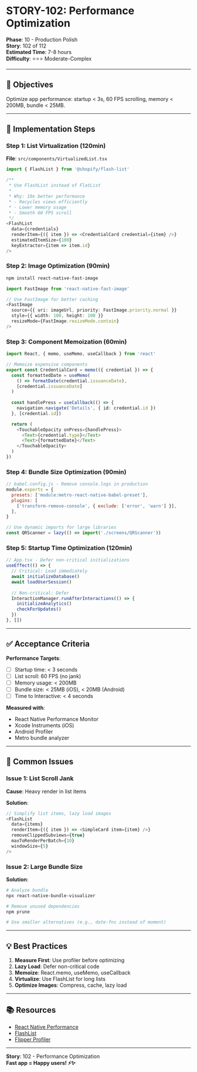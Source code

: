 # STORY-102: Performance Optimization

**Phase**: 10 - Production Polish  
**Story**: 102 of 112  
**Estimated Time**: 7-8 hours  
**Difficulty**: ⭐⭐⭐ Moderate-Complex

---

## 🎯 Objectives

Optimize app performance: startup < 3s, 60 FPS scrolling, memory < 200MB, bundle < 25MB.

---

## 📝 Implementation Steps

### Step 1: List Virtualization (120min)

**File**: `src/components/VirtualizedList.tsx`

```typescript
import { FlashList } from '@shopify/flash-list'

/**
 * Use FlashList instead of FlatList
 * 
 * Why: 10x better performance
 * - Recycles views efficiently
 * - Lower memory usage
 * - Smooth 60 FPS scroll
 */
<FlashList
  data={credentials}
  renderItem={({ item }) => <CredentialCard credential={item} />}
  estimatedItemSize={100}
  keyExtractor={item => item.id}
/>
```

### Step 2: Image Optimization (90min)

```bash
npm install react-native-fast-image
```

```typescript
import FastImage from 'react-native-fast-image'

// Use FastImage for better caching
<FastImage
  source={{ uri: imageUrl, priority: FastImage.priority.normal }}
  style={{ width: 100, height: 100 }}
  resizeMode={FastImage.resizeMode.contain}
/>
```

### Step 3: Component Memoization (60min)

```typescript
import React, { memo, useMemo, useCallback } from 'react'

// Memoize expensive components
export const CredentialCard = memo(({ credential }) => {
  const formattedDate = useMemo(
    () => formatDate(credential.issuanceDate),
    [credential.issuanceDate]
  )
  
  const handlePress = useCallback(() => {
    navigation.navigate('Details', { id: credential.id })
  }, [credential.id])

  return (
    <TouchableOpacity onPress={handlePress}>
      <Text>{credential.type}</Text>
      <Text>{formattedDate}</Text>
    </TouchableOpacity>
  )
})
```

### Step 4: Bundle Size Optimization (90min)

```javascript
// babel.config.js - Remove console.logs in production
module.exports = {
  presets: ['module:metro-react-native-babel-preset'],
  plugins: [
    ['transform-remove-console', { exclude: ['error', 'warn'] }],
  ],
}
```

```typescript
// Use dynamic imports for large libraries
const QRScanner = lazy(() => import('./screens/QRScanner'))
```

### Step 5: Startup Time Optimization (120min)

```typescript
// App.tsx - Defer non-critical initializations
useEffect(() => {
  // Critical: Load immediately
  await initializeDatabase()
  await loadUserSession()
  
  // Non-critical: Defer
  InteractionManager.runAfterInteractions(() => {
    initializeAnalytics()
    checkForUpdates()
  })
}, [])
```

---

## ✅ Acceptance Criteria

**Performance Targets**:
- [ ] Startup time: < 3 seconds
- [ ] List scroll: 60 FPS (no jank)
- [ ] Memory usage: < 200MB
- [ ] Bundle size: < 25MB (iOS), < 20MB (Android)
- [ ] Time to Interactive: < 4 seconds

**Measured with**:
- React Native Performance Monitor
- Xcode Instruments (iOS)
- Android Profiler
- Metro bundle analyzer

---

## 🚨 Common Issues

### Issue 1: List Scroll Jank

**Cause**: Heavy render in list items

**Solution**:
```typescript
// Simplify list items, lazy load images
<FlashList
  data={items}
  renderItem={({ item }) => <SimpleCard item={item} />}
  removeClippedSubviews={true}
  maxToRenderPerBatch={10}
  windowSize={5}
/>
```

### Issue 2: Large Bundle Size

**Solution**:
```bash
# Analyze bundle
npx react-native-bundle-visualizer

# Remove unused dependencies
npm prune

# Use smaller alternatives (e.g., date-fns instead of moment)
```

---

## 💡 Best Practices

1. **Measure First**: Use profiler before optimizing
2. **Lazy Load**: Defer non-critical code
3. **Memoize**: React.memo, useMemo, useCallback
4. **Virtualize**: Use FlashList for long lists
5. **Optimize Images**: Compress, cache, lazy load

---

## 📚 Resources

- [React Native Performance](https://reactnative.dev/docs/performance)
- [FlashList](https://shopify.github.io/flash-list/)
- [Flipper Profiler](https://fbflipper.com/)

---

**Story**: 102 - Performance Optimization  
**Fast app = Happy users! ⚡✨**
